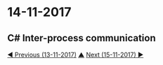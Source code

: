 # 14-11-2017

## C# Inter-process communication


[◀ Previous (13-11-2017)](https://github.com/humayuns/Workspace/blob/master/Diary/2017/November/13/notebook.md) [▲](https://github.com/humayuns/Workspace/tree/master/Diary/2017/November)
[Next (15-11-2017) ▶](https://github.com/humayuns/Workspace/blob/master/Diary/2017/November/15/notebook.md)